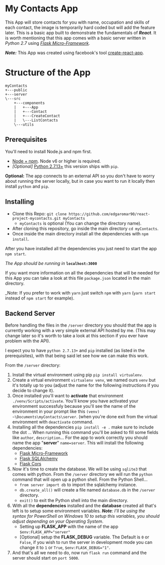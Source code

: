 # My Contacts App
This App will store contacts for you with name, occupation and skills of each contact, the image is temporarily hard coded but will add the feature later. This is a basic app built to demonstrate the fundamentals of _**React**_. It is worth mentioning that this app comes with a basic server written in _Python 2.7_ using _[Flask Micro-Framework](http://flask.pocoo.org/)_.

_**Note:**_ This App was created using facebook's tool [create-react-app](https://github.com/facebookincubator/create-react-app).

# Structure of the App
```
myContacts
+---public
+---server
\---src
    +---components
    |   +---App
    |   +---Contact
    |   +---CreateContact
    |   \---ListContacts
    \---utils
```
## Prerequisites
You'll need to install Node.js and npm first.
- [Node + npm](https://nodejs.org/en/). Node v6 or higher is required.
- _[Optional]_ [Python 2.7.13+](https://www.python.org/downloads/) this version ships with `pip`.

**Optional:** The app connects to an external API so you don't have to worry about running the server locally, but in case you want to run it locally then install `python` and `pip`.

## Installing
- Clone this Repo:
`git clone https://github.com/edgaromar90/react-project-mycontacts.git myContacts`
   - `myContacts` is optional (You can change the directory name).
- After cloning this repository, go inside the main directory `cd myContacts`.
- Once inside the main directory install all the dependencies with `npm install`.

After you have installed all the dependencies you just need to start the app `npm start`.

_The App should be running in_ **`localhost:3000`**

If you want more information on all the dependencies that will be needed for this App you can take a look at this file `package.json` located in the main directory.

_Note: If you prefer to work with `yarn` just switch `npm` with `yarn` (`yarn start` instead of `npm start` for example).

## Backend Server
Before handling the files in the `/server` directory you should that the app is currently working with a very simple external API hosted by me. (This may change later so it's worth to take a look at this section if you ever have problem with the API).

I expect you to have `python 2.7.13+` and `pip` installed (as listed in the prerequisites), with that being said let see how we can make this work.

From the `/server` directory:

1. Install the virtual environment using pip `pip install virtualenv`.
2. Create a virtual environment `virtualenv venv`, we named ours `venv` but it's totally up to you (adjust the name for the following instructions if you decide to change it).
3. Once installed you'll want to **activate** that environment `./venv/Scripts/activate`. You'll know you have activated your environment successfuly because you'll see the name of the environment in your prompt like this `(venv) ~\Documents\myContacts\server`. (when you're done exit from the virtual environment with `deactivate` command.
4. Installing all the dependencies `pip install -e .` make sure to include the dot `.`.
When running this command you'll be asked to fill some fields like `author`, `description`... For the app to work correctly you should name the app "**server**" `name=server`. This will install the following dependencies:
    * [Flask Micro-Framework](http://flask.pocoo.org/)
    * [Flask SQLAlchemy](http://flask-sqlalchemy.pocoo.org/2.1/)
    * [Flask Cors](https://pypi.python.org/pypi/Flask-Cors)
5. Now it's time to create the database. We will be using `sqlite3` that comes with python. From the `/server` directory we will run the `python` command that will open up a python shell.
    From the Python Shell...
    * `from server import db` to import the sqlalchemy instance.
    * `db.create_all()` will create a file named `database.db` in the `/server` directory.
    * `exit()` to exit the Python shell into the main directory.
6. With all the **dependencies** installed and the **database** created all that's left is to setup some environment variables. _**Note**: I'll be using the syntax for PowerShell on Windows 10 to setup this variables, you should adjust depending on your Operating System_.
    * Setting up **FLASK_APP** with the name of the app `$env:FLASK_APP="server"`
    * [Optional] setup the **FLASK_DEBUG** variable. The Default is `0` or `False`, if you wish to run the server in development mode you can change it to `1` or `True`, `$env:FLASK_DEBUG="1"`.
7. And that's all we need to do, now run `flask run` command and the server should start on `port 5000`.